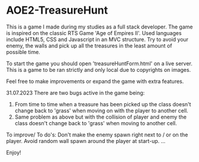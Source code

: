 # AOE2-TreasureHunt
This is a game I made during my studies as a full stack developer. The game is inspired on the classic RTS Game 'Age of Empires II'. Used languages include HTML5, CSS and Javascript in an MVC structure. Try to avoid your enemy, the walls and pick up all the treasures in the least amount of possible time.


To start the game you should open 'treasureHuntForm.html' on a live server. This is a game to be ran strictly and only local due to copyrights on images.

Feel free to make improvements or expand the game with extra features. 

31.07.2023
There are two bugs active in the game being:
1) From time to time when a treasure has been picked up the class doesn't change back to 'grass' when moving on with the player to another cell.
2) Same problem as above but with the collision of player and enemy the class doesn't change back to 'grass' when moving to another cell.

To improve/ To do's:
Don't make the enemy spawn right next to / or on the player.
Avoid random wall spawn around the player at start-up.
...


Enjoy!
